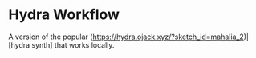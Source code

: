 # Hydra Workflow

A version of the popular (https://hydra.ojack.xyz/?sketch_id=mahalia_2)|[hydra synth] that works locally. 
